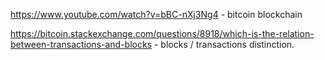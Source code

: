 https://www.youtube.com/watch?v=bBC-nXj3Ng4 - bitcoin blockchain

https://bitcoin.stackexchange.com/questions/8918/which-is-the-relation-between-transactions-and-blocks - blocks / transactions distinction.

